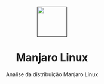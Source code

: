 <p align="center">
  <a href="">
    <img src="https://github.com/nataliaalmada/NataliaKelvin_Seminario_Distrito_Manjaro_OS_-2022.1/blob/main/Images/Icon%20Manjaro.png?raw=true" alt="" width="80" height="80">
  </a>

  <h1 align="center">Manjaro Linux</h1>
   
  <p align="center">
    Analise da distribuição Manjaro Linux
